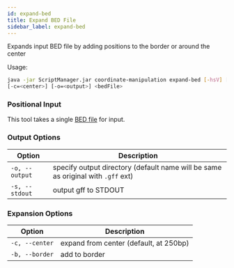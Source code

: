 ```yaml
---
id: expand-bed
title: Expand BED File
sidebar_label: expand-bed
---
```


Expands input BED file by adding positions to the border or around the center

Usage:
```bash
java -jar ScriptManager.jar coordinate-manipulation expand-bed [-hsV] [-b=<border>]
[-c=<center>] [-o=<output>] <bedFile>
```

### Positional Input

This tool takes a single [BED file][bed-format] for input.


### Output Options

| Option | Description |
| ------ | ----------- |
| `-o, --output` | specify output directory (default name will be same as original with `.gff` ext) |
| `-s, --stdout` | output gff to STDOUT |



### Expansion Options

| Option | Description |
| ------ | ----------- |
| `-c, --center` | expand from center (default, at 250bp) |
| `-b, --border` | add to border |

[bed-format]:file-formats.md
